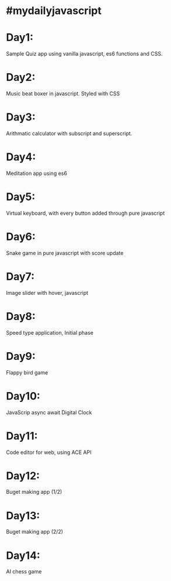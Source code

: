 # #mydailyjavascript

# Day1:
Sample Quiz app using vanilla javascript, es6 functions and CSS.

# Day2:
Music beat boxer in javascript. Styled with CSS

# Day3:
Arithmatic calculator with subscript and superscript.

# Day4:
Meditation app using es6

# Day5:
Virtual keyboard, with every button added through pure javascript

# Day6:
Snake game in pure javascript with score update

# Day7:
Image slider with hover, javascript

# Day8:
Speed type application, Initial phase

# Day9:
Flappy bird game

# Day10:
JavaScrip async await Digital Clock

# Day11:
Code editor for web, using ACE API

# Day12:
Buget making app (1/2)

# Day13:
Buget making app (2/2)

# Day14:
AI chess game

